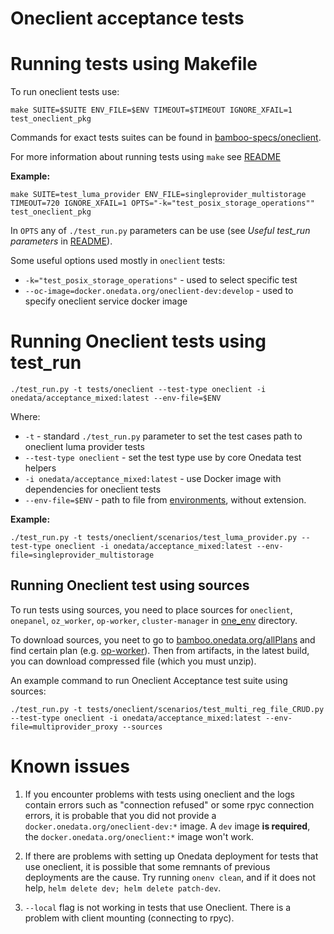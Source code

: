 # Oneclient acceptance tests

# Running tests using Makefile

To run oneclient tests use:

```
make SUITE=$SUITE ENV_FILE=$ENV TIMEOUT=$TIMEOUT IGNORE_XFAIL=1 test_oneclient_pkg
```
Commands for exact tests suites can be found in [bamboo-specs/oneclient](../../bamboo-specs/oneclient-acceptance-pkg.yml).

For more information about running tests using `make` see  [README](../../README.md#Running-acceptance-tests)

**Example:**
```
make SUITE=test_luma_provider ENV_FILE=singleprovider_multistorage TIMEOUT=720 IGNORE_XFAIL=1 OPTS="-k="test_posix_storage_operations"" test_oneclient_pkg
```
In `OPTS` any of `./test_run.py` parameters can be use (see _Useful test_run parameters_
in [README](../../README.md)).

Some useful options used mostly in `oneclient` tests:
* `-k="test_posix_storage_operations"` - used to select specific test
* `--oc-image=docker.onedata.org/oneclient-dev:develop` - used to specify oneclient service docker image

# Running Oneclient tests using test_run

```
./test_run.py -t tests/oneclient --test-type oneclient -i onedata/acceptance_mixed:latest --env-file=$ENV
```
Where:
* `-t` - standard `./test_run.py` parameter to set the test cases path to oneclient luma provider tests
* `--test-type oneclient` - set the test type use by core Onedata test helpers
* `-i onedata/acceptance_mixed:latest` - use Docker image with dependencies for
oneclient tests
* `--env-file=$ENV` - path to file from [environments](environments), without extension.

**Example:**
```
./test_run.py -t tests/oneclient/scenarios/test_luma_provider.py --test-type oneclient -i onedata/acceptance_mixed:latest --env-file=singleprovider_multistorage
```

## Running Oneclient test using sources

To run tests using sources, you need to place sources for `oneclient`, 
`onepanel`, `oz_worker`, `op-worker`, `cluster-manager` in 
[one_env](../../one_env) directory.

To download sources, you neet to go to
[bamboo.onedata.org/allPlans](https://bamboo.onedata.org/allPlans.action) and find 
certain plan (e.g. [op-worker](https://bamboo.onedata.org/browse/BAM-PROV)). 
Then from artifacts, in the latest build, you can download compressed file 
(which you must unzip).

An example command to run Oneclient Acceptance test suite using sources:
```
./test_run.py -t tests/oneclient/scenarios/test_multi_reg_file_CRUD.py --test-type oneclient -i onedata/acceptance_mixed:latest --env-file=multiprovider_proxy --sources
```
# Known issues

1. If you encounter problems with tests using oneclient and the logs contain
   errors such as "connection refused" or some rpyc connection errors, it is
   probable that you did not provide a `docker.onedata.org/oneclient-dev:*` 
   image. A `dev` image **is required**, the `docker.onedata.org/oneclient:*` 
   image won't work.

2. If there are problems with setting up Onedata deployment for tests that use 
   oneclient, it is possible that some remnants of previous deployments are
   the cause. Try running `onenv clean`, and if it does not help,
   `helm delete dev; helm delete patch-dev`.

3.  `--local` flag is not working in tests that use Oneclient. There is a 
     problem with client mounting (connecting to rpyc).
